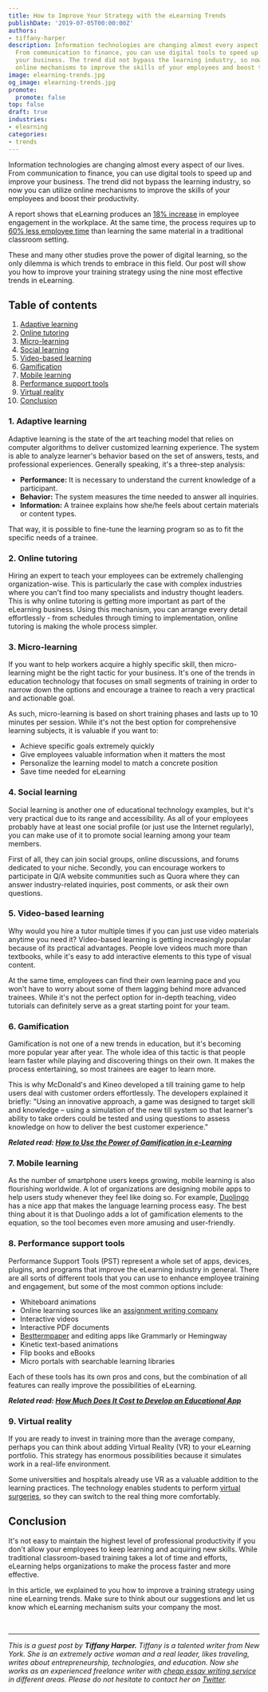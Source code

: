 ```yaml
---
title: How to Improve Your Strategy with the eLearning Trends
publishDate: '2019-07-05T00:00:00Z'
authors:
- tiffany-harper
description: Information technologies are changing almost every aspect of our lives.
  From communication to finance, you can use digital tools to speed up and improve
  your business. The trend did not bypass the learning industry, so now you can utilize
  online mechanisms to improve the skills of your employees and boost their productivity.
image: elearning-trends.jpg
og_image: elearning-trends.jpg
promote:
  promote: false
top: false
draft: true
industries:
- elearning
categories:
- trends
---
```

Information technologies are changing almost every aspect of our lives. From communication to finance, you can use digital tools to speed up and improve your business. The trend did not bypass the learning industry, so now you can utilize online mechanisms to improve the skills of your employees and boost their productivity.

A report shows that eLearning produces an <a href="https://blog.capterra.com/10-fascinating-facts-about-modern-elearning/" target="_blank">18% increase</a> in employee engagement in the workplace. At the same time, the process requires up to <a href="https://www.shiftelearning.com/blog/bid/301248/15-facts-and-stats-that-reveal-the-power-of-elearning" target="_blank">60% less employee time</a> than learning the same material in a traditional classroom setting.

These and many other studies prove the power of digital learning, so the only dilemma is which trends to embrace in this field. Our post will show you how to improve your training strategy using the nine most effective trends in eLearning.

<h2>Table of contents</h2>
<ol>
 <li><a href="#adaptive-learning">Adaptive learning</a></li>
 <li><a href="#online-tutoring">Online tutoring</a></li>
 <li><a href="#microlearning">Micro-learning</a></li>
 <li><a href="#social-learning">Social learning</a></li>
 <li><a href="#video-based-learning">Video-based learning</a></li>
 <li><a href="#gamification">Gamification</a></li>
 <li><a href="#mobile-learning">Mobile learning</a></li>
 <li><a href="#pst">Performance support tools</a></li>
 <li><a href="#virtual-reality">Virtual reality</a></li>
 <li><a href="#summary">Conclusion</a></li>
</ol>
<a name="adaptive-learning"></a>

### 1. Adaptive learning

Adaptive learning is the state of the art teaching model that relies on computer algorithms to deliver customized learning experience. The system is able to analyze learner's behavior based on the set of answers, tests, and professional experiences. Generally speaking, it's a three-step analysis:

* **Performance:** It is necessary to understand the current knowledge of a participant.
* **Behavior:** The system measures the time needed to answer all inquiries.
* **Information:** A trainee explains how she/he feels about certain materials or content types.

That way, it is possible to fine-tune the learning program so as to fit the specific needs of a trainee.

<a name="online-tutoring"></a>

### 2. Online tutoring

Hiring an expert to teach your employees can be extremely challenging organization-wise. This is particularly the case with complex industries where you can't find too many specialists and industry thought leaders. This is why online tutoring is getting more important as part of the eLearning business. Using this mechanism, you can arrange every detail effortlessly - from schedules through timing to implementation, online tutoring is making the whole process simpler.<a name="microlearning"></a>

### 3. Micro-learning

If you want to help workers acquire a highly specific skill, then micro-learning might be the right tactic for your business. It's one of the trends in education technology that focuses on small segments of training in order to narrow down the options and encourage a trainee to reach a very practical and actionable goal.

As such, micro-learning is based on short training phases and lasts up to 10 minutes per session. While it's not the best option for comprehensive learning subjects, it is valuable if you want to:

* Achieve specific goals extremely quickly
* Give employees valuable information when it matters the most
* Personalize the learning model to match a concrete position
* Save time needed for eLearning

<a name="social-learning"></a>
### 4. Social learning

Social learning is another one of educational technology examples, but it's very practical due to its range and accessibility. As all of your employees probably have at least one social profile (or just use the Internet regularly), you can make use of it to promote social learning among your team members.

First of all, they can join social groups, online discussions, and forums dedicated to your niche. Secondly, you can encourage workers to participate in Q/A website communities such as Quora where they can answer industry-related inquiries, post comments, or ask their own questions. <a name="video-based-learning"></a>

### 5. Video-based learning

Why would you hire a tutor multiple times if you can just use video materials anytime you need it? Video-based learning is getting increasingly popular because of its practical advantages. People love videos much more than textbooks, while it's easy to add interactive elements to this type of visual content.

At the same time, employees can find their own learning pace and you won't have to worry about some of them lagging behind more advanced trainees. While it's not the perfect option for in-depth teaching, video tutorials can definitely serve as a great starting point for your team.<a name="gamification"></a>

### 6. Gamification

Gamification is not one of a new trends in education, but it's becoming more popular year after year. The whole idea of this tactic is that people learn faster while playing and discovering things on their own. It makes the process entertaining, so most trainees are eager to learn more.

This is why McDonald's and Kineo developed a till training game to help users deal with customer orders effortlessly. The developers explained it briefly: "Using an innovative approach, a game was designed to target skill and knowledge – using a simulation of the new till system so that learner's ability to take orders could be tested and using questions to assess knowledge on how to deliver the best customer experience."

***Related read: [How to Use the Power of Gamification in e-Learning](https://anadea.info/blog/gamification-in-e-learning)*** <a name="mobile-learning"></a>

### 7. Mobile learning

As the number of smartphone users keeps growing, mobile learning is also flourishing worldwide. A lot of organizations are designing mobile apps to help users study whenever they feel like doing so. For example, <a href="https://www.duolingo.com/" target="_blank">Duolingo</a> has a nice app that makes the language learning process easy. The best thing about it is that Duolingo adds a lot of gamification elements to the equation, so the tool becomes even more amusing and user-friendly.<a name="pst"></a>

### 8. Performance support tools

Performance Support Tools (PST) represent a whole set of apps, devices, plugins, and programs that improve the eLearning industry in general. There are all sorts of different tools that you can use to enhance employee training and engagement, but some of the most common options include:

* Whiteboard animations
* Online learning sources like an <a href="https://www.assignmentholic.co.uk/" target="_blank">assignment writing company</a>
* Interactive videos
* Interactive PDF documents
* <a href="https://www.besttermpaper.com/" target="_blank">Besttermpaper</a> and editing apps like Grammarly or Hemingway
* Kinetic text-based animations
* Flip books and eBooks
* Micro portals with searchable learning libraries

Each of these tools has its own pros and cons, but the combination of all features can really improve the possibilities of eLearning.

***Related read: [How Much Does It Cost to Develop an Educational App](https://anadea.info/guides/educational-app-development-cost)*** <a name="virtual-reality"></a>

### 9. Virtual reality

If you are ready to invest in training more than the average company, perhaps you can think about adding Virtual Reality (VR) to your eLearning portfolio. This strategy has enormous possibilities because it simulates work in a real-life environment.

Some universities and hospitals already use VR as a valuable addition to the learning practices. The technology enables students to perform <a href="https://www.youtube.com/watch?v=sOOwaCvJjzc" target="_blank">virtual surgeries</a>, so they can switch to the real thing more comfortably.<a name="summary"></a>

## Conclusion

It's not easy to maintain the highest level of professional productivity if you don't allow your employees to keep learning and acquiring new skills. While traditional classroom-based training takes a lot of time and efforts, eLearning helps organizations to make the process faster and more effective.

In this article, we explained to you how to improve a training strategy using nine eLearning trends. Make sure to think about our suggestions and let us know which eLearning mechanism suits your company the most.


<br />

---
*This is a guest post by **Tiffany Harper.** Tiffany is a talented writer from New York. She is an extremely active woman and a real leader, likes traveling, writes about entrepreneurship, technologies, and education. Now she works as an experienced freelance writer with <a href="https://bidforwriting.com/" target="_blank">cheap essay writing service</a> in different areas. Please do not hesitate to contact her on <a href="https://twitter.com/harper_tiffany" target="_blank">Twitter</a>.*

